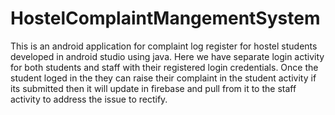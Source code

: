 # HostelComplaintMangementSystem
This is an android application for complaint log register for hostel students developed in android studio using java.
Here we have separate login activity for both students and staff with their registered  login credentials. Once the student loged in  the they can raise their complaint in the student activity if its submitted then it will update in firebase and pull from it to the staff activity to address the issue to rectify.

